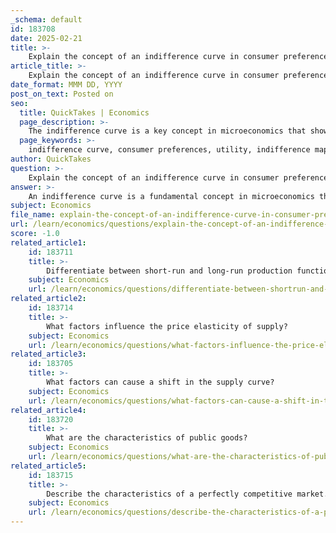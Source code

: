 ```yaml
---
_schema: default
id: 183708
date: 2025-02-21
title: >-
    Explain the concept of an indifference curve in consumer preferences.
article_title: >-
    Explain the concept of an indifference curve in consumer preferences.
date_format: MMM DD, YYYY
post_on_text: Posted on
seo:
  title: QuickTakes | Economics
  page_description: >-
    The indifference curve is a key concept in microeconomics that shows the combinations of two goods that provide the same satisfaction to a consumer, illustrating their preferences and the trade-offs between goods.
  page_keywords: >-
    indifference curve, consumer preferences, utility, indifference map, negative slope, convexity, marginal rate of substitution, budget constraints, consumer behavior, trade-off
author: QuickTakes
question: >-
    Explain the concept of an indifference curve in consumer preferences.
answer: >-
    An indifference curve is a fundamental concept in microeconomics that represents a graphical depiction of a consumer's preferences for different combinations of two goods that yield the same level of satisfaction or utility. Here are the key aspects of indifference curves:\n\n1. **Definition**: An indifference curve illustrates all the combinations of two goods that provide the same utility to the consumer. For example, if a consumer is indifferent between consuming 2 cups of coffee and 4 cookies or 3 cups of coffee and 2 cookies, these combinations would lie on the same indifference curve.\n\n2. **Indifference Map**: A collection of indifference curves is known as an indifference map. Each curve on this map represents a different level of utility, with curves further from the origin indicating higher levels of satisfaction.\n\n3. **Properties of Indifference Curves**:\n   - **Negative Slope**: Indifference curves typically slope downwards from left to right. This negative slope indicates that as a consumer increases the quantity of one good, they must decrease the quantity of the other good to maintain the same level of satisfaction, reflecting the trade-off between the two goods.\n   - **Convexity**: Indifference curves are usually convex to the origin, which illustrates the principle of diminishing marginal rate of substitution. This means that as a consumer substitutes one good for another, the amount of the good being given up increases at a decreasing rate.\n   - **Non-Intersection**: Indifference curves cannot intersect. If they did, it would imply inconsistent preferences, as a single combination of goods could provide two different levels of utility, which contradicts the definition of utility.\n\n4. **Marginal Rate of Substitution (MRS)**: The slope of the indifference curve at any point represents the marginal rate of substitution, which is the rate at which a consumer is willing to give up one good in exchange for another while maintaining the same level of utility.\n\n5. **Budget Constraints**: The analysis of indifference curves is often combined with budget lines, which represent the combinations of goods that a consumer can afford given their income and the prices of the goods. The point where the budget line is tangent to an indifference curve indicates the optimal consumption choice for the consumer, maximizing their utility given their budget constraints.\n\nIn summary, indifference curves are essential tools in understanding consumer behavior, illustrating how consumers make choices between different goods based on their preferences and the trade-offs they are willing to make. They provide insights into the concepts of utility, substitution effects, and the impact of budget constraints on consumer choices.
subject: Economics
file_name: explain-the-concept-of-an-indifference-curve-in-consumer-preferences.md
url: /learn/economics/questions/explain-the-concept-of-an-indifference-curve-in-consumer-preferences
score: -1.0
related_article1:
    id: 183711
    title: >-
        Differentiate between short-run and long-run production functions.
    subject: Economics
    url: /learn/economics/questions/differentiate-between-shortrun-and-longrun-production-functions
related_article2:
    id: 183714
    title: >-
        What factors influence the price elasticity of supply?
    subject: Economics
    url: /learn/economics/questions/what-factors-influence-the-price-elasticity-of-supply
related_article3:
    id: 183705
    title: >-
        What factors can cause a shift in the supply curve?
    subject: Economics
    url: /learn/economics/questions/what-factors-can-cause-a-shift-in-the-supply-curve
related_article4:
    id: 183720
    title: >-
        What are the characteristics of public goods?
    subject: Economics
    url: /learn/economics/questions/what-are-the-characteristics-of-public-goods
related_article5:
    id: 183715
    title: >-
        Describe the characteristics of a perfectly competitive market.
    subject: Economics
    url: /learn/economics/questions/describe-the-characteristics-of-a-perfectly-competitive-market
---
```


&nbsp;